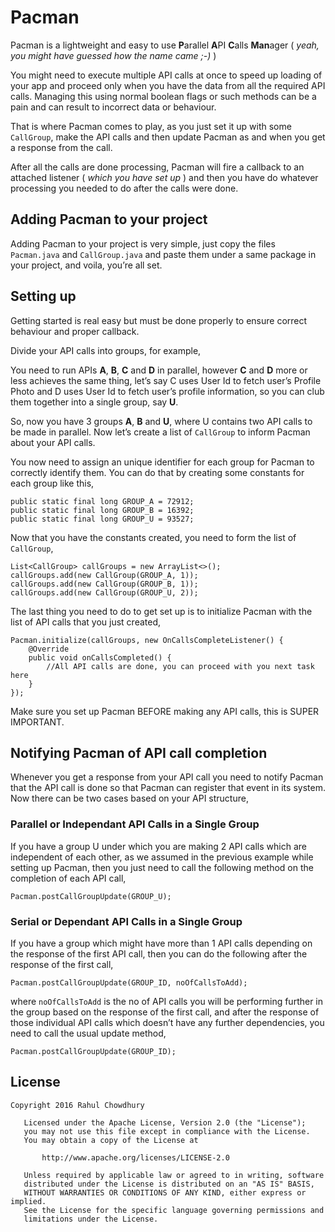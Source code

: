# Pacman
Pacman is a lightweight and easy to use **P**arallel **A**PI **C**alls **Man**ager ( _yeah, you might have guessed how the name came ;-)_ )

You might need to execute multiple API calls at once to speed up loading of your app and proceed only when you have the data from all the required API calls. Managing this using normal boolean flags or such methods can be a pain and can result to incorrect data or behaviour.

That is where Pacman comes to play, as you just set it up with some `CallGroup`, make the API calls and then update Pacman as and when you get a response from the call.

After all the calls are done processing, Pacman will fire a callback to an attached listener ( _which you have set up_ ) and then you have do whatever processing you needed to do after the calls were done.

## Adding Pacman to your project
Adding Pacman to your project is very simple, just copy the files `Pacman.java` and `CallGroup.java` and paste them under a same package in your project, and voila, you’re all set.

## Setting up
Getting started is real easy but must be done properly to ensure correct behaviour and proper callback.

Divide your API calls into groups, for example,

You need to run APIs **A**, **B**, **C** and **D** in parallel, however **C** and **D** more or less achieves the same thing, let’s say C uses User Id to fetch user’s Profile Photo and D uses User Id to fetch user’s profile information, so you can club them together into a single group, say **U**.

So, now you have 3 groups **A**, **B** and **U**, where U contains two API calls to be made in parallel. Now let’s create a list of `CallGroup` to inform Pacman about your API calls.

You now need to assign an unique identifier for each group for Pacman to correctly identify them. You can do that by creating some constants for each group like this,

```
public static final long GROUP_A = 72912;
public static final long GROUP_B = 16392;
public static final long GROUP_U = 93527;
```

Now that you have the constants created, you need to form the list of `CallGroup`,

```
List<CallGroup> callGroups = new ArrayList<>();
callGroups.add(new CallGroup(GROUP_A, 1));
callGroups.add(new CallGroup(GROUP_B, 1));
callGroups.add(new CallGroup(GROUP_U, 2));
```

The last thing you need to do to get set up is to initialize Pacman with the list of API calls that you just created,

```
Pacman.initialize(callGroups, new OnCallsCompleteListener() {
	@Override
	public void onCallsCompleted() {
		//All API calls are done, you can proceed with you next task here
	}
});
```

Make sure you set up Pacman BEFORE making any API calls, this is SUPER IMPORTANT.

## Notifying Pacman of API call completion
Whenever you get a response from your API call you need to notify Pacman that the API call is done so that Pacman can register that event in its system. Now there can be two cases based on your API structure,

### Parallel or Independant API Calls in a Single Group
If you have a group U under which you are making 2 API calls which are independent of each other, as we assumed in the previous example while setting up Pacman, then you just need to call the following method on the completion of each API call,

`Pacman.postCallGroupUpdate(GROUP_U);`

### Serial or Dependant API Calls in a Single Group
If you have a group which might have more than 1 API calls depending on the response of the first API call, then you can do the following after the response of the first call,

`Pacman.postCallGroupUpdate(GROUP_ID, noOfCallsToAdd);`

where `noOfCallsToAdd` is the no of API calls you will be performing further in the group based on the response of the first call, and after the response of those individual API calls which doesn’t have any further dependencies, you need to call the usual update method,

`Pacman.postCallGroupUpdate(GROUP_ID);`


## License
```
Copyright 2016 Rahul Chowdhury

   Licensed under the Apache License, Version 2.0 (the "License");
   you may not use this file except in compliance with the License.
   You may obtain a copy of the License at

       http://www.apache.org/licenses/LICENSE-2.0

   Unless required by applicable law or agreed to in writing, software
   distributed under the License is distributed on an "AS IS" BASIS,
   WITHOUT WARRANTIES OR CONDITIONS OF ANY KIND, either express or implied.
   See the License for the specific language governing permissions and
   limitations under the License.
```
